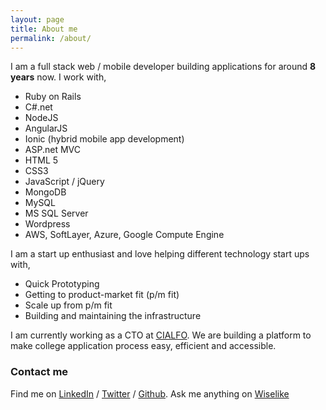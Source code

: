 ```yaml
---
layout: page
title: About me
permalink: /about/
---
```


I am a full stack web / mobile developer building applications for around **8 years** now. I work with,

* Ruby on Rails
* C#.net
* NodeJS
* AngularJS
* Ionic (hybrid mobile app development)
* ASP.net MVC
* HTML 5
* CSS3
* JavaScript / jQuery
* MongoDB
* MySQL
* MS SQL Server
* Wordpress
* AWS, SoftLayer, Azure, Google Compute Engine

I am a start up enthusiast and love helping different technology start ups with,

* Quick Prototyping
* Getting to product-market fit (p/m fit)
* Scale up from p/m fit
* Building and maintaining the infrastructure

I am currently working as a CTO at <a href="http://cialfogroup.com" target="_blank">CIALFO</a>. We are building a platform to make college application process easy, efficient and accessible.

### Contact me

Find me on  [LinkedIn][linkedIn] / [Twitter][Twitter] / [Github][github]. Ask me anything on [Wiselike][wiselike]

[linkedIn]: https://sg.linkedin.com/in/tahernd
[github]: https://github.com/taher435
[twitter]: https://twitter.com/taher435
[wiselike]: https://wiselike.com/taher-dhilawala
